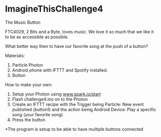# ImagineThisChallenge4
The Music Button

FTC4029, 2 Bits and a Byte, loves music. We love it so much that we like it to be as accessible as possible. 

What better way then to have our favorite song at the push of a button?

Materials: 
  1. Particle Photon
  2. Android phone with IFTTT and Spotify installed.
  3. Button

How to make your own:
  1. Setup your Photon using www.spark.io/start
  2. Flash challenge4.ino on to the Photon
  3. Create an IFTTT recipe with the Trigger being Particle: New event published (button1) and the action being Android Device: Play a specific song (your favorite song)
  4. Press the button

*The program is setup to be able to have multiple buttons connected
